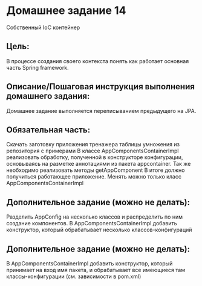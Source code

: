 # Домашнее задание 14
Собственный IoC контейнер

## Цель:
В процессе создания своего контекста понять как работает основная часть Spring framework.

## Описание/Пошаговая инструкция выполнения домашнего задания:
Домашнее задание выполняется переписыванием предыдущего на JPA.

## Обязательная часть:

Скачать заготовку приложения тренажера таблицы умножения из репозитория с примерами
В классе AppComponentsContainerImpl реализовать обработку, полученной в конструкторе конфигурации, основываясь на разметке аннотациями из пакета appcontainer.
Так же необходимо реализовать методы getAppComponent
В итоге должно получиться работающее приложение. Менять можно только
класс AppComponentsContainerImpl

## Дополнительное задание (можно не делать):
Разделить AppConfig на несколько классов и распределить по ним создание компонентов. В AppComponentsContainerImpl добавить конструктор, который обрабатывает несколько классов-конфигураций

## Дополнительное задание (можно не делать):
В AppComponentsContainerImpl добавить конструктор, который принимает на вход имя пакета, и обрабатывает все имеющиеся там классы-конфигурации (см. зависимости в pom.xml)